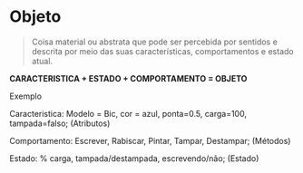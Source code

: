 # Objeto
> Coisa material ou abstrata que pode ser percebida por sentidos e descrita por meio das suas características, comportamentos e estado atual.


**CARACTERISTICA + ESTADO + COMPORTAMENTO = OBJETO**


Exemplo


Caracteristica: Modelo = Bic, cor = azul, ponta=0.5, carga=100, tampada=falso;
(Atributos)


Comportamento: Escrever, Rabiscar, Pintar, Tampar, Destampar;
(Métodos)


Estado: % carga, tampada/destampada, escrevendo/não;
(Estado)



